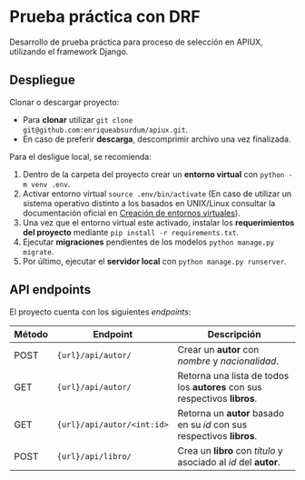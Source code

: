 # Prueba práctica con DRF

Desarrollo de prueba práctica para proceso de selección en APIUX, utilizando el framework Django.

## Despliegue

Clonar o descargar proyecto:

- Para **clonar** utilizar `git clone git@github.com:enriqueabsurdum/apiux.git`.
- En caso de preferir **descarga**, descomprimir archivo una vez finalizada.

Para el desligue local, se recomienda:

1. Dentro de la carpeta del proyecto crear un **entorno virtual** con `python -m venv .env`.
2. Activar entorno virtual `source .env/bin/activate` (En caso de utilizar un sistema operativo distinto a los basados en UNIX/Linux consultar la documentación oficial en [Creación de entornos virtuales](https://docs.python.org/es/3/library/venv.html)).
3. Una vez que el entorno virtual este activado, instalar los **requerimientos del proyecto** mediante `pip install -r requirements.txt`.
4. Ejecutar **migraciones** pendientes de los modelos `python manage.py migrate`.
5. Por último, ejecutar el **servidor local** con `python manage.py runserver`.

## API endpoints

El proyecto cuenta con los siguientes *endpoints*:

| Método | Endpoint                   | Descripción                                                  |
| ------ | -------------------------- | ------------------------------------------------------------ |
| POST   | `{url}/api/autor/`         | Crear un **autor** con *nombre* y *nacionalidad*.            |
| GET    | `{url}/api/autor/`         | Retorna una lista de todos los **autores** con sus respectivos **libros**. |
| GET    | `{url}/api/autor/<int:id>` | Retorna un **autor** basado en su *id* con sus respectivos **libros**. |
| POST   | `{url}/api/libro/`         | Crea un **libro** con *título* y asociado al *id* del **autor**. |